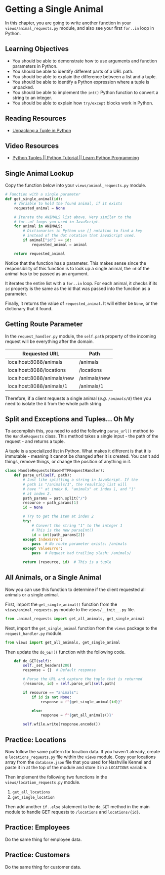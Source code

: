 # Getting a Single Animal

In this chapter, you are going to write another function in your `views/animal_requests.py` module, and also see your first `for..in` loop in Python.

## Learning Objectives

* You should be able to demonstrate how to use arguments and function parameters in Python.
* You should be able to identify different parts of a URL path.
* You should be able to explain the difference between a list and a tuple.
* You should be able to identify a Python expression where a tuple is unpacked.
* You should be able to implement the `int()` Python function to convert a string to an integer.
* You should be able to explain how `try/except` blocks work in Python.

## Reading Resources

* [Unpacking a Tuple in Python](https://www.geeksforgeeks.org/unpacking-a-tuple-in-python/)

## Video Resources

* [Python Tuples || Python Tutorial || Learn Python Programming](https://www.youtube.com/watch?v=NI26dqhs2Rk)

## Single Animal Lookup

Copy the function below into your `views/animal_requests.py` module.

```py
# Function with a single parameter
def get_single_animal(id):
    # Variable to hold the found animal, if it exists
    requested_animal = None

    # Iterate the ANIMALS list above. Very similar to the
    # for..of loops you used in JavaScript.
    for animal in ANIMALS:
        # Dictionaries in Python use [] notation to find a key
        # instead of the dot notation that JavaScript used.
        if animal["id"] == id:
            requested_animal = animal

    return requested_animal
```

Notice that the function has a parameter. This makes sense since the responsibility of this function is to look up a single animal, the `id` of the animal has to be passed as an argument.

It iterates the entire list with a `for..in` loop. For each animal, it checks if its `id` property is the same as the id that was passed into the function as a parameter.

Finally, it returns the value of `requested_animal`. It will either be `None`, or the dictionary that it found.

## Getting Route Parameter

In the `request_handler.py` module, the `self.path` property of the incoming request will be everything after the domain.

| Requested URL | Path |
|--|--|
| localhost:8088/animals | /animals  |
| localhost:8088/locations | /locations  |
| localhost:8088/animals/new | /animals/new  |
| localhost:8088/animals/1 | /animals/1  |

Therefore, if a client requests a single animal (_e.g. `/animals/8`_) then you need to isolate the `8` from the whole path string.

## Split and Exceptions and Tuples... Oh My

To accomplish this, you need to add the following `parse_url()` method to the `HandleRequests` class. This method takes a single input - the path of the request - and returns a tuple.

A tuple is a specialized list in Python. What makes it different is that it is immutable - meaning it cannot be changed after it is created. You can't add things, remove things, or change the position of anything in it.

```py
class HandleRequests(BaseHTTPRequestHandler):
    def parse_url(self, path):
        # Just like splitting a string in JavaScript. If the
        # path is "/animals/1", the resulting list will
        # have "" at index 0, "animals" at index 1, and "1"
        # at index 2.
        path_params = path.split("/")
        resource = path_params[1]
        id = None

        # Try to get the item at index 2
        try:
            # Convert the string "1" to the integer 1
            # This is the new parseInt()
            id = int(path_params[2])
        except IndexError:
            pass  # No route parameter exists: /animals
        except ValueError:
            pass  # Request had trailing slash: /animals/

        return (resource, id)  # This is a tuple
```

## All Animals, or a Single Animal

Now you can use this function to determine if the client requested all animals or a single animal.

First, import the `get_single_animal()` function from the `views/animal_requests.py` module to the `views/__init__.py` file.

```py
from .animal_requests import get_all_animals, get_single_animal
```
Next, import the `get_single_animal` function from the `views` package to the `request_handler.py` module.
```py
from views import get_all_animals, get_single_animal
```

Then update the `do_GET()` function with the following code.

```py
    def do_GET(self):
        self._set_headers(200)
        response = {}  # Default response

        # Parse the URL and capture the tuple that is returned
        (resource, id) = self.parse_url(self.path)

        if resource == "animals":
            if id is not None:
                response = f"{get_single_animal(id)}"

            else:
                response = f"{get_all_animals()}"

        self.wfile.write(response.encode())
```

## Practice: Locations

Now follow the same pattern for location data. If you haven't already, create a `locations_requests.py` file within the `views` module. Copy your locations array from the `database.json` file that you used for Nashville Kennel and paste it in at the top of the module and store it in a `LOCATIONS` variable.

Then implement the following two functions in the `views/location_requests.py` module.

1. `get_all_locations`
2. `get_single_location`

Then add another `if..else` statement to the `do_GET` method in the main module to handle GET requests to `/locations` and `locations/{id}`.

## Practice: Employees

Do the same thing for employee data.

## Practice: Customers

Do the same thing for customer data.
